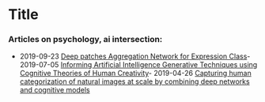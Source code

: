 
# Title

### Articles on psychology, ai intersection:
- 2019-09-23 [Deep patches Aggregation Network for Expression Class](https://arxiv.org/pdf/1909.10305)- 2019-07-05 [Informing Artificial Intelligence Generative Techniques using Cognitive Theories of Human Creativity](arxiv.org/pdf/1812.05556)- 2019-04-26 [Capturing human categorization of natural images at scale by combining deep networks and cognitive models](https://arxiv.org/pdf/1904.12690)